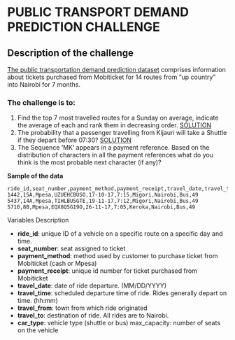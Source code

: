 # PUBLIC TRANSPORT DEMAND PREDICTION CHALLENGE

## Description of the challenge
[The public transportation demand prediction dataset](https://zindi.africa/competitions/traffic-jam-predicting-peoples-movement-into-nairobi/data) comprises information about tickets
purchased from Mobiticket for 14 routes from “up country” into Nairobi for 7 months.

### The challenge is to: 
1. Find the top 7 most travelled routes for a Sunday on average, indicate the average of
each and rank them in decreasing order. [SOLUTION](Challenge1)
2. The probability that a passenger travelling from Kijauri will take a Shuttle if
they depart before 07:30? [SOLUTION](Challenge2)
3. The Sequence ‘MK’ appears in a payment reference. Based on the distribution of
characters in all the payment references what do you think is the most probable next
character (if any)?

**Sample of the data**
```csv
ride_id,seat_number,payment_method,payment_receipt,travel_date,travel_time,travel_from,travel_to,car_type,max_capacity
1442,15A,Mpesa,UZUEHCBUSO,17-10-17,7:15,Migori,Nairobi,Bus,49
5437,14A,Mpesa,TIHLBUSGTE,19-11-17,7:12,Migori,Nairobi,Bus,49
5710,8B,Mpesa,EQX8Q5G19O,26-11-17,7:05,Keroka,Nairobi,Bus,49
```

Variables Description
- **ride_id**: unique ID of a vehicle on a specific route on a specific day and time.
- **seat_number**: seat assigned to ticket
- **payment_method**: method used by customer to purchase ticket from Mobiticket (cash or Mpesa)
- **payment_receipt**: unique id number for ticket purchased from Mobiticket
- **travel_date**: date of ride departure. (MM/DD/YYYY)
- **travel_time**: scheduled departure time of ride. Rides generally depart on time. (hh:mm)
- **travel_from**: town from which ride originated
- **travel_to**: destination of ride. All rides are to Nairobi.
- **car_type**: vehicle type (shuttle or bus)
max_capacity: number of seats on the vehicle